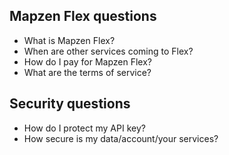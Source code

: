 ## Mapzen Flex questions
- What is Mapzen Flex?
- When are other services coming to Flex?
- How do I pay for Mapzen Flex?
- What are the terms of service?

## Security questions
- How do I protect my API key?
- How secure is my data/account/your services?

